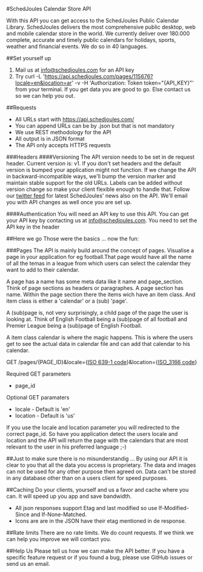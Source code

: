 #SchedJoules Calendar Store API

With this API you can get access to the SchedJoules Public Calendar Library. SchedJoules delivers the most comprehensive public desktop, web and mobile calendar store in the world. We currently deliver over 180.000 complete, accurate and timely public calendars for holidays, sports, weather and financial events. We do so in 40 languages.

##Set yourself up
1. Mail us at info@schedjoules.com for an API key
2. Try curl -L 'https://api.schedjoules.com/pages/115676?locale=en&location=ar' -v -H 'Authorization: Token token="{API_KEY}"' from your terminal. If you get data you are good to go. Else contact us so we can help you out.

##Requests
* All URLs start with https://api.schedjoules.com/
* You can append URLs can be by .json but that is not mandatory
* We use REST methodology for the API
* All output  is in JSON format
* The API only accepts HTTPS requests

###Headers
####Versioning
The API version needs to be set in de request header. Current version is: v1. If you don't set headers and the default version is bumped your application might not function. If we change the API in backward-incompatible ways, we'll bump the version marker and maintain stable support for the old URLs. Labels can be added without version change so make your client flexible enough to handle that. Follow our [twitter feed](http://twitter.com/schedjoules) for latest SchedJoules' news also on the API. We'll email you with API changes as well once you are set up.

####Authentication
You will need an API key to use this API. You can get your API key by contacting us at info@schedjoules.com. You need to set the API key in the header

##Here we go
Those were the basics ... now the fun:

###Pages
The API is mainly build around the concept of pages. Visualise a page in your application for eg football.That page would have all the name of all the temas in a league from which users can select the calendar they want to add to their calendar.

A page has a name has some meta data like it name and page_section. Think of page sections as headers or paragraphes. A page section has name. Within the page section there the items wich have an item class. And item class is either a 'calendar' or a (sub) 'page'.

A (sub)page is, not very surprisingly, a child page of the page the user is looking at. Think of English Football being a (sub)page of all football and Premier League being a (sub)page of English Football.

A item class calendar is where the magic happens. This is where the users get to see the actual data in calendar file and can add that calendar to his calendar.

GET /pages/{PAGE_ID}&locale={[ISO 639-1 code](https://en.wikipedia.org/wiki/List_of_ISO_639-1_codes)}&location={[ISO_3166 code](https://en.wikipedia.org/wiki/ISO_3166-1_alpha-2)}

Required GET parameters
* page_id

Optional GET paramaters
* locale - Default is 'en'
* location - Default is 'us'

If you use the locale and location parameter you will redirected to the correct page_id. So have you application detect the users locale and location and the API will return the page with the calendars that are most relevant to the user in his preferred language ;-)

##Just to make sure there is no misunderstandig ... 
By using our API it is clear to you that all the data you access is proprietary. The data and images can not be used for any other purpose then agreed on. Data can't be stored in any database other than on a users client for speed purposes.

##Caching
Do your clients, yourself and us a favor and cache where you can. It will speed up you app and save bandwidth.
* All json responses support Etag and last modified so use If-Modified-Since and If-None-Matched.
* Icons are are in the JSON have their etag mentioned in de response.

##Rate limits
There are no rate limits. We do count requests. If we think we can help you improve we will contact you.

##Help Us
Please tell us how we can make the API better. If you have a specific feature request or if you found a bug, please use GitHub issues or send us an email.